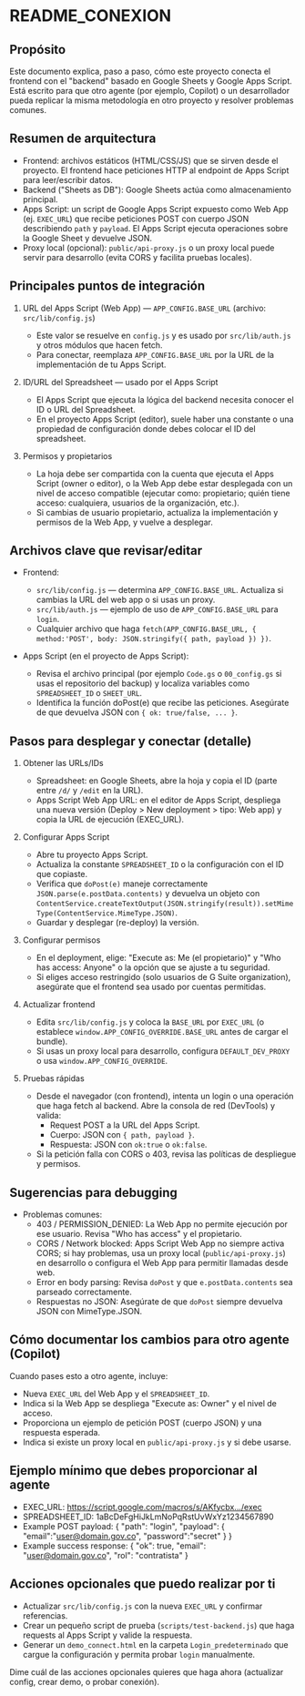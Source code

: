 README_CONEXION
=================

Propósito
--------
Este documento explica, paso a paso, cómo este proyecto conecta el frontend con el "backend" basado en Google Sheets y Google Apps Script. Está escrito para que otro agente (por ejemplo, Copilot) o un desarrollador pueda replicar la misma metodología en otro proyecto y resolver problemas comunes.

Resumen de arquitectura
-----------------------
- Frontend: archivos estáticos (HTML/CSS/JS) que se sirven desde el proyecto. El frontend hace peticiones HTTP al endpoint de Apps Script para leer/escribir datos.
- Backend ("Sheets as DB"): Google Sheets actúa como almacenamiento principal.
- Apps Script: un script de Google Apps Script expuesto como Web App (ej. `EXEC_URL`) que recibe peticiones POST con cuerpo JSON describiendo `path` y `payload`. El Apps Script ejecuta operaciones sobre la Google Sheet y devuelve JSON.
- Proxy local (opcional): `public/api-proxy.js` o un proxy local puede servir para desarrollo (evita CORS y facilita pruebas locales).

Principales puntos de integración
--------------------------------
1. URL del Apps Script (Web App) — `APP_CONFIG.BASE_URL` (archivo: `src/lib/config.js`)
   - Este valor se resuelve en `config.js` y es usado por `src/lib/auth.js` y otros módulos que hacen fetch.
   - Para conectar, reemplaza `APP_CONFIG.BASE_URL` por la URL de la implementación de tu Apps Script.

2. ID/URL del Spreadsheet — usado por el Apps Script
   - El Apps Script que ejecuta la lógica del backend necesita conocer el ID o URL del Spreadsheet.
   - En el proyecto Apps Script (editor), suele haber una constante o una propiedad de configuración donde debes colocar el ID del spreadsheet.

3. Permisos y propietarios
   - La hoja debe ser compartida con la cuenta que ejecuta el Apps Script (owner o editor), o la Web App debe estar desplegada con un nivel de acceso compatible (ejecutar como: propietario; quién tiene acceso: cualquiera, usuarios de la organización, etc.).
   - Si cambias de usuario propietario, actualiza la implementación y permisos de la Web App, y vuelve a desplegar.

Archivos clave que revisar/editar
--------------------------------
- Frontend:
  - `src/lib/config.js` — determina `APP_CONFIG.BASE_URL`. Actualiza si cambias la URL del web app o si usas un proxy.
  - `src/lib/auth.js` — ejemplo de uso de `APP_CONFIG.BASE_URL` para `login`.
  - Cualquier archivo que haga `fetch(APP_CONFIG.BASE_URL, { method:'POST', body: JSON.stringify({ path, payload }) })`.

- Apps Script (en el proyecto de Apps Script):
  - Revisa el archivo principal (por ejemplo `Code.gs` o `00_config.gs` si usas el repositorio del backup) y localiza variables como `SPREADSHEET_ID` o `SHEET_URL`.
  - Identifica la función doPost(e) que recibe las peticiones. Asegúrate de que devuelva JSON con `{ ok: true/false, ... }`.

Pasos para desplegar y conectar (detalle)
-----------------------------------------
1. Obtener las URLs/IDs
   - Spreadsheet: en Google Sheets, abre la hoja y copia el ID (parte entre `/d/` y `/edit` en la URL).
   - Apps Script Web App URL: en el editor de Apps Script, despliega una nueva versión (Deploy > New deployment > tipo: Web app) y copia la URL de ejecución (EXEC_URL).

2. Configurar Apps Script
   - Abre tu proyecto Apps Script.
   - Actualiza la constante `SPREADSHEET_ID` o la configuración con el ID que copiaste.
   - Verifica que `doPost(e)` maneje correctamente `JSON.parse(e.postData.contents)` y devuelva un objeto con `ContentService.createTextOutput(JSON.stringify(result)).setMimeType(ContentService.MimeType.JSON)`.
   - Guardar y desplegar (re-deploy) la versión.

3. Configurar permisos
   - En el deployment, elige: "Execute as: Me (el propietario)" y "Who has access: Anyone" o la opción que se ajuste a tu seguridad.
   - Si eliges acceso restringido (solo usuarios de G Suite organization), asegúrate que el frontend sea usado por cuentas permitidas.

4. Actualizar frontend
   - Edita `src/lib/config.js` y coloca la `BASE_URL` por `EXEC_URL` (o establece `window.APP_CONFIG_OVERRIDE.BASE_URL` antes de cargar el bundle).
   - Si usas un proxy local para desarrollo, configura `DEFAULT_DEV_PROXY` o usa `window.APP_CONFIG_OVERRIDE`.

5. Pruebas rápidas
   - Desde el navegador (con frontend), intenta un login o una operación que haga fetch al backend. Abre la consola de red (DevTools) y valida:
     - Request POST a la URL del Apps Script.
     - Cuerpo: JSON con `{ path, payload }`.
     - Respuesta: JSON con `ok:true` o `ok:false`.
   - Si la petición falla con CORS o 403, revisa las políticas de despliegue y permisos.

Sugerencias para debugging
--------------------------
- Problemas comunes:
  - 403 / PERMISSION_DENIED: La Web App no permite ejecución por ese usuario. Revisa "Who has access" y el propietario.
  - CORS / Network blocked: Apps Script Web App no siempre activa CORS; si hay problemas, usa un proxy local (`public/api-proxy.js`) en desarrollo o configura el Web App para permitir llamadas desde web.
  - Error en body parsing: Revisa `doPost` y que `e.postData.contents` sea parseado correctamente.
  - Respuestas no JSON: Asegúrate de que `doPost` siempre devuelva JSON con MimeType.JSON.

Cómo documentar los cambios para otro agente (Copilot)
-----------------------------------------------------
Cuando pases esto a otro agente, incluye:
- Nueva `EXEC_URL` del Web App y el `SPREADSHEET_ID`.
- Indica si la Web App se despliega "Execute as: Owner" y el nivel de acceso.
- Proporciona un ejemplo de petición POST (cuerpo JSON) y una respuesta esperada.
- Indica si existe un proxy local en `public/api-proxy.js` y si debe usarse.

Ejemplo mínimo que debes proporcionar al agente
----------------------------------------------
- EXEC_URL: https://script.google.com/macros/s/AKfycbx.../exec
- SPREADSHEET_ID: 1aBcDeFgHiJkLmNoPqRstUvWxYz1234567890
- Example POST payload:
  { "path": "login", "payload": { "email":"user@domain.gov.co", "password":"secret" } }
- Example success response:
  { "ok": true, "email": "user@domain.gov.co", "rol": "contratista" }

Acciones opcionales que puedo realizar por ti
--------------------------------------------
- Actualizar `src/lib/config.js` con la nueva `EXEC_URL` y confirmar referencias.
- Crear un pequeño script de prueba (`scripts/test-backend.js`) que haga requests al Apps Script y valide la respuesta.
- Generar un `demo_connect.html` en la carpeta `Login_predeterminado` que cargue la configuración y permita probar `login` manualmente.

Dime cuál de las acciones opcionales quieres que haga ahora (actualizar config, crear demo, o probar conexión).